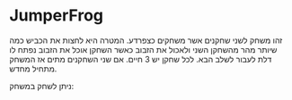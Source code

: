 # JumperFrog

זהו משחק לשני שחקנים אשר משחקים כצפרדע.
המטרה היא לחצות את הכביש כמה שיותר מהר מהשחקן השני ולאכול את הזבוב
כאשר השחקן אוכל את הזבוב נפתח לו דלת לעבור לשלב הבא.
לכל שחקן יש 3 חיים.
אם שני השחקנים מתים אז המשחק מתחיל מחדש.


ניתן לשחק במשחק: 
